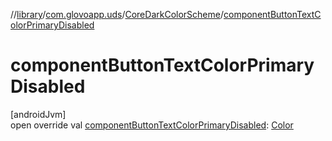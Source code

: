//[library](../../../index.md)/[com.glovoapp.uds](../index.md)/[CoreDarkColorScheme](index.md)/[componentButtonTextColorPrimaryDisabled](component-button-text-color-primary-disabled.md)

# componentButtonTextColorPrimaryDisabled

[androidJvm]\
open override val [componentButtonTextColorPrimaryDisabled](component-button-text-color-primary-disabled.md): [Color](https://developer.android.com/reference/kotlin/androidx/compose/ui/graphics/Color.html)
